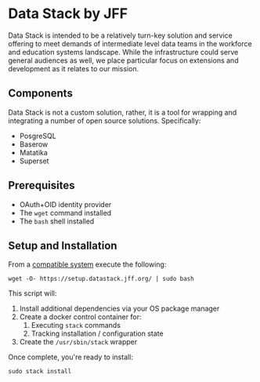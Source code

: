# Data Stack by JFF

Data Stack is intended to be a relatively turn-key solution and service offering to meet demands of intermediate level data teams in the workforce and education systems landscape.  While the infrastructure could serve general audiences as well, we place particular focus on extensions and development as it relates to our mission.

## Components

Data Stack is not a custom solution, rather, it is a tool for wrapping and integrating a number of open source solutions.  Specifically:

- PosgreSQL
- Baserow
- Matatika
- Superset

## Prerequisites

- OAuth+OID identity provider
- The `wget` command installed
- The `bash` shell installed

## Setup and Installation

From a [compatible system](#compatibility) execute the following:

```
wget -O- https://setup.datastack.jff.org/ | sudo bash
```

This script will:

1. Install additional dependencies via your OS package manager
2. Create a docker control container for:
   1. Executing `stack` commands
   2. Tracking installation / configuration state
3. Create the `/usr/sbin/stack` wrapper

Once complete, you're ready to install:

```
sudo stack install
```

